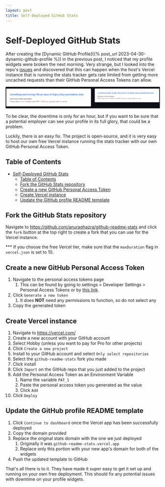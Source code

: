 ```yaml
---
layout: post
title: Self-Deployed GitHub Stats
---
```


# Self-Deployed GitHub Stats

After creating the [Dynamic GitHub Profile]({% post_url 2023-04-30-dynamic-github-profile %}) in the previous post, I noticed
that my profile widgets were broken the next morning. Very strange, but I looked into the repo's
[issues](https://github.com/anuraghazra/github-readme-stats/issues/1471) and discovered that this can happen when
the host's Vercel instance that is running the stats tracker gets rate limited from getting more uncached requests
than their GitHub Personal Access Tokens can allow.

![Broken Stats](/assets/self-deployed-github-stats/broken-stats.png)

To be clear, the downtime is only for an hour, but if you want to be sure that a potential employer can see your
profile in its full glory, that could be a problem.

Luckily, there is an easy fix. The project is open-source, and it is very easy to host our own free Vercel instance
running the stats tracker with our own GitHub Personal Access Token.

## Table of Contents
- [Self-Deployed GitHub Stats](#self-deployed-github-stats)
  - [Table of Contents](#table-of-contents)
  - [Fork the GitHub Stats repository](#fork-the-github-stats-repository)
  - [Create a new GitHub Personal Access Token](#create-a-new-github-personal-access-token)
  - [Create Vercel instance](#create-vercel-instance)
  - [Update the GitHub profile README template](#update-the-github-profile-readme-template)


## Fork the GitHub Stats repository

Navigate to https://github.com/anuraghazra/github-readme-stats and click the `fork` button at the top right to create
a fork that you can use for the Vercel instance.

*** If you choose the free Vercel tier, make sure that the `maxDuration`
flag in `vercel.json` is set to 10.


## Create a new GitHub Personal Access Token

1. Navigate to the personal access tokens page
   1. This can be found by going to settings > Developer Settings > Personal Access Tokens or by
[this link](https://github.com/settings/tokens).
2. Click `Generate a new token`
   1. It does **NOT** need any permissions to function, so do not select any
3. Copy the generated token


## Create Vercel instance

1. Navigate to https://vercel.com/
2. Create a new account with your GitHub account
3. Select Hobby (unless you want to pay for Pro for other projects)
4. Click `Create a new project`
5. Install to your GitHub account and select `Only select repositories`
6. Select the `github-readme-stats` fork you made
7. Click install
8. Click `Import` on the GitHub repo that you just added to the project
9. Add the Personal Access Token as an Environment Variable
   1. Name the variable `PAT_1`
   2. Paste the personal access token you generated as the value
   3. Click `Add`
10. Click `Deploy`


## Update the GitHub profile README template

1. Click `Continue to dashboard` once the Vercel app has been successfully
deployed
2. Copy the domain provided
3. Replace the original stats domain with the one we just deployed
   1. Originally it was `github-readme-stats.vercel.app`
   2. Replace only this portion with your new app's domain for both of
the widgets
4. Push the updated template to GitHub


That's all there is to it. They have made it super easy to get it set up and
running on your own free deployment. This should fix any potential issues
with downtime on your profile widgets.
